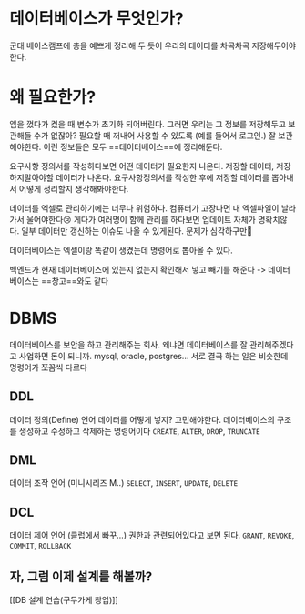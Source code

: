 # 데이터베이스가 무엇인가?
군대 베이스캠프에 총을 예쁘게 정리해 두 듯이 우리의 데이터를 차곡차곡 저장해두어야한다.

# 왜 필요한가?
앱을 껐다가 켰을 때 변수가 초기화 되어버린다.
그러면 우리는 그 정보를 저장해두고 보관해둘 수가 없잖아?
필요할 때 꺼내어 사용할 수 있도록 (예를 들어서 로그인.) 잘 보관해야한다.
이런 정보들은 모두 ==데이터베이스==에 정리해둔다.

요구사항 정의서를 작성하다보면 어떤 데이터가 필요한지 나온다.
저장할 데이터, 저장하지말아야할 데이터가 나온다.
요구사항정의서를 작성한 후에 저장할 데이터를 뽑아내서 어떻게 정리할지 생각해봐야한다.

데이터를 엑셀로 관리하기에는 너무나 위험하다. 
컴퓨터가 고장나면 내 엑셀파일이 날라가서 울어야한다😢
게다가 여러명이 함께 관리를 하다보면 업데이트 자체가 명확치않다. 
일부 데이터만 갱신하는 이슈도 나올 수 있게된다. 문제가 심각하구만🤔

데이터베이스는 엑셀이랑 똑같이 생겼는데 명령어로 뽑아올 수 있다.

백엔드가 현재 데이터베이스에 있는지 없는지 확인해서 넣고 빼기를 해준다
-> 데이터베이스는 ==창고==와도 같다

# DBMS
데이터베이스를 보안을 하고 관리해주는 회사.
왜냐면 데이터베이스를 잘 관리해주겠다고 사업하면 돈이 되니까.
mysql, oracle, postgres...
서로 결국 하는 일은 비슷한데 명령어가 쪼꼼씩 다르다

## DDL 
데이터 정의(Define) 언어
데이터를 어떻게 넣지? 고민해야한다.
데이터베이스의 구조를 생성하고 수정하고 삭제하는 명령어이다
`CREATE`, `ALTER`, `DROP`, `TRUNCATE`


## DML
데이터 조작 언어 (미니시리즈 M..)
`SELECT`, `INSERT`, `UPDATE`, `DELETE`

## DCL
데이터 제어 언어 (클럽에서 빠꾸...)
권한과 관련되어있다고 보면 된다. 
`GRANT`, `REVOKE`, `COMMIT`, `ROLLBACK`



## 자, 그럼 이제 설계를 해볼까?
[[DB 설계 연습(구두가게 창업)]]